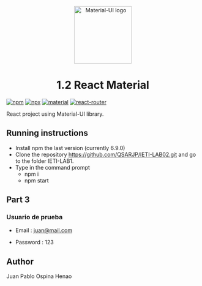 <p align="center">
  <a href="https://material-ui.com/" rel="noopener" target="_blank"><img width="150" src="https://material-ui.com/static/logo.svg" alt="Material-UI logo"></a></p>
</p>

<h1 align="center">1.2 React Material</h1>

[![npm](https://img.shields.io/badge/npm-v6.13.4-red.svg)](https://www.npmjs.com/)
[![npx](https://img.shields.io/badge/dependencies-npx-orange)](https://www.npmjs.com/package/npx)
[![material](https://img.shields.io/badge/dependencies-material--ui-yellow)](https://material-ui.com/)
[![react-router](https://img.shields.io/badge/dependencies-react--router-blue)](https://reacttraining.com/react-router/)



React project using Material-UI library.

## Running instructions 

 * Install npm the last version (currently 6.9.0)
 * Clone the repository 
    https://github.com/QSARJP/IETI-LAB02.git
    and go to the folder IETI-LAB1.
 * Type in the command prompt
    * npm i 
    * npm start 


## Part 3

### Usuario de prueba


* Email : juan@mail.com

* Password : 123


## Author 

Juan Pablo Ospina Henao 


